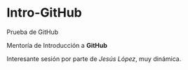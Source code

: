 # Intro-GitHub
 Prueba de GitHub

 Mentoría de Introducción a **GitHub**

 Interesante sesión por parte de *Jesús López*, muy dinámica.
